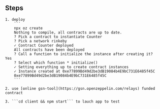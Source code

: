 ## Steps
    1. deploy
        ```
        npx oz create
        Nothing to compile, all contracts are up to date.
        ? Pick a contract to instantiate Counter
        ? Pick a network rinkeby
        ✓ Contract Counter deployed
        All contracts have been deployed
        ? Call a function to initialize the instance after creating it? Yes
        ? Select which function * initialize()
        ✓ Setting everything up to create contract instances
        ✓ Instance created at 0xe77899Bd49d2be3dB19084b4E9bC731E6485f45C
        0xe77899Bd49d2be3dB19084b4E9bC731E6485f45C
        ```
    
    2. use [online gsn-tool](https://gsn.openzeppelin.com/relays) funded contract

    3. ```cd client && npm start``` to lauch app to test